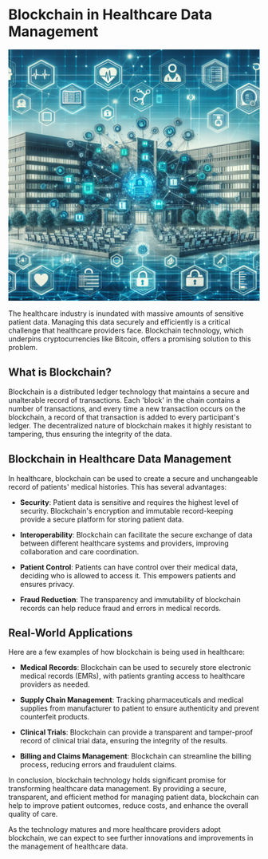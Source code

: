 # Blockchain in Healthcare Data Management

![Blockchain Technology in Healthcare](https://raw.githubusercontent.com/Kanakjr/100-days-of-AI-Writing/main/images/Blockchain-in-Healthcare-Data-Management.png)

The healthcare industry is inundated with massive amounts of sensitive patient data. Managing this data securely and efficiently is a critical challenge that healthcare providers face. Blockchain technology, which underpins cryptocurrencies like Bitcoin, offers a promising solution to this problem.

## What is Blockchain?

Blockchain is a distributed ledger technology that maintains a secure and unalterable record of transactions. Each 'block' in the chain contains a number of transactions, and every time a new transaction occurs on the blockchain, a record of that transaction is added to every participant's ledger. The decentralized nature of blockchain makes it highly resistant to tampering, thus ensuring the integrity of the data.

## Blockchain in Healthcare Data Management

In healthcare, blockchain can be used to create a secure and unchangeable record of patients' medical histories. This has several advantages:

- **Security**: Patient data is sensitive and requires the highest level of security. Blockchain's encryption and immutable record-keeping provide a secure platform for storing patient data.

- **Interoperability**: Blockchain can facilitate the secure exchange of data between different healthcare systems and providers, improving collaboration and care coordination.

- **Patient Control**: Patients can have control over their medical data, deciding who is allowed to access it. This empowers patients and ensures privacy.

- **Fraud Reduction**: The transparency and immutability of blockchain records can help reduce fraud and errors in medical records.

## Real-World Applications

Here are a few examples of how blockchain is being used in healthcare:

- **Medical Records**: Blockchain can be used to securely store electronic medical records (EMRs), with patients granting access to healthcare providers as needed.

- **Supply Chain Management**: Tracking pharmaceuticals and medical supplies from manufacturer to patient to ensure authenticity and prevent counterfeit products.

- **Clinical Trials**: Blockchain can provide a transparent and tamper-proof record of clinical trial data, ensuring the integrity of the results.

- **Billing and Claims Management**: Blockchain can streamline the billing process, reducing errors and fraudulent claims.

In conclusion, blockchain technology holds significant promise for transforming healthcare data management. By providing a secure, transparent, and efficient method for managing patient data, blockchain can help to improve patient outcomes, reduce costs, and enhance the overall quality of care.

As the technology matures and more healthcare providers adopt blockchain, we can expect to see further innovations and improvements in the management of healthcare data.